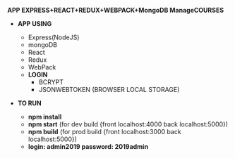 **APP EXPRESS+REACT+REDUX+WEBPACK+MongoDB ManageCOURSES**

- **APP USING**
  - Express(NodeJS)
  - mongoDB
  - React
  - Redux
  - WebPack
  - **LOGIN**
    - BCRYPT
    - JSONWEBTOKEN (BROWSER LOCAL STORAGE)
  




- **TO RUN**
  - **npm install**
  - **npm start** (for dev build {front localhost:4000 back localhost:5000})
  - **npm build** (for prod build {front localhost:3000 back localhost:5000})
  - **login: admin2019 password: 2019admin**
